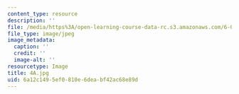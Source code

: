 ```yaml
---
content_type: resource
description: ''
file: /media/https%3A/open-learning-course-data-rc.s3.amazonaws.com/6-001-structure-and-interpretation-of-computer-programs-spring-2005/6a12c1495ef0810e6deabf42ac68e89d_4A.jpg
file_type: image/jpeg
image_metadata:
  caption: ''
  credit: ''
  image-alt: ''
resourcetype: Image
title: 4A.jpg
uid: 6a12c149-5ef0-810e-6dea-bf42ac68e89d
---
```

